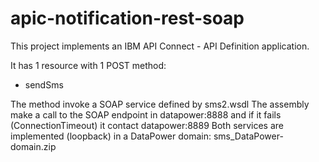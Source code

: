 # apic-notification-rest-soap

This project implements an IBM API Connect - API Definition application.

It has 1 resource with 1 POST method: 
- sendSms 

The method invoke a SOAP service defined by sms2.wsdl
The assembly make a call to the SOAP endpoint in datapower:8888 and if it fails (ConnectionTimeout) it contact datapower:8889
Both services are implemented (loopback) in a DataPower domain: sms_DataPower-domain.zip
